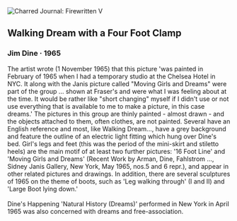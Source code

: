 <div class="artwork-of-the-day">
  <div class="container">
    <div class="img-wrapper">
      <img
        src="https://uploads3.wikiart.org/images/jim-dine/walking-dream-with-a-four-foot-clamp-1965.jpg!Large.jpg"
        alt="Charred Journal: Firewritten V" />
    </div>
    <div class="artwork-detail">
      <div class="artwork-origin"> 
        <h2 class="artwork-name">Walking Dream with a Four Foot Clamp</h2>
        <h3 class="artist">
          Jim Dine
                    ·  1965
        </h3>
      </div>
      <p class="description">
        <span class="artwork-description-text ng-binding" ng-bind-html="viewModel.ArtworkOfTheDay.Description | unsafe">The artist wrote (1 November 1965) that this picture 'was painted in February of 1965 when I had a temporary studio at the Chelsea Hotel in NYC. It along with the Janis picture called "Moving Girls and Dreams" were part of the group ... shown at Fraser's and were what I was feeling about at the time. It would be rather like "short changing" myself if I didn't use or not use everything that is available to me to make a picture, in this case dreams.' The pictures in this group are thinly painted - almost drawn - and the objects attached to them, often clothes, are not painted. Several have an English reference and most, like Walking Dream..., have a grey background and feature the outline of an electric light fitting which hung over Dine's bed. Girl's legs and feet (this was the period of the mini-skirt and stiletto heels) are the main motif of at least two further pictures: '16 Foot Line' and 'Moving Girls and Dreams' (Recent Work by Arman, Dine, Fahlstrom ..., Sidney Janis Gallery, New York, May 1965, nos.5 and 6 repr.), and appear in other related pictures and drawings. In addition, there are several sculptures of 1965 on the theme of boots, such as 'Leg walking through' (I and II) and 'Large Boot lying down.'
<br>
<br>Dine's Happening 'Natural History (Dreams)' performed in New York in April 1965 was also concerned with dreams and free-association.</span>
                        <div class="text-shadow-container" ng-show="showShadow" style=""></div>
      </p>
    </div>
  </div>

</div>
